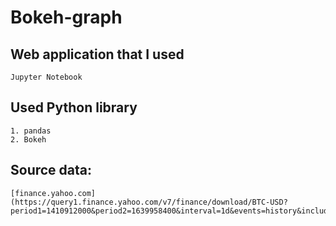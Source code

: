 # Bokeh-graph

## Web application that I used
```
Jupyter Notebook
```

## Used Python library
```
1. pandas
2. Bokeh
```

## Source data:
```
[finance.yahoo.com](https://query1.finance.yahoo.com/v7/finance/download/BTC-USD?period1=1410912000&period2=1639958400&interval=1d&events=history&includeAdjustedClose=true)
```
